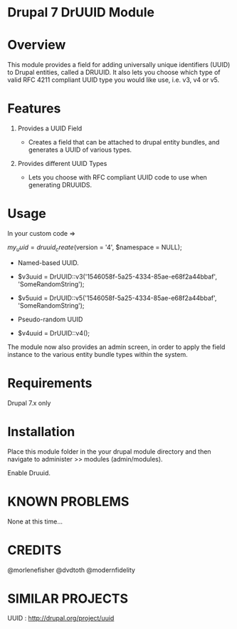 Drupal 7 DrUUID Module
=======================


Overview
========

This module provides a field for adding universally unique identifiers (UUID) to Drupal entities, called a DRUUID. It also 
lets you choose which type of valid RFC 4211 compliant UUID type you would like use, i.e. v3, v4 or v5.


Features
========

 1. Provides a UUID Field 
    - Creates a field that can be attached to drupal entity bundles, and generates a UUID of various types.
 
 2. Provides different UUID Types
    - Lets you choose with RFC compliant UUID code to use when generating DRUUIDS.


Usage
=====

In your custom code => 

$my_uuid = druuid_create($version = '4', $namespace = NULL);

* Named-based UUID.
* $v3uuid = DrUUID::v3('1546058f-5a25-4334-85ae-e68f2a44bbaf', 'SomeRandomString');
* $v5uuid = DrUUID::v5('1546058f-5a25-4334-85ae-e68f2a44bbaf', 'SomeRandomString');

* Pseudo-random UUID
* $v4uuid = DrUUID::v4();

The module now also provides an admin screen, in order to apply the field instance to the various entity 
bundle types within the system.


Requirements
============

Drupal 7.x only


Installation
============

Place this module folder in the your drupal module directory and then 
navigate to administer >> modules (admin/modules). 

Enable Druuid.


KNOWN PROBLEMS
==============

None at this time...

CREDITS
=======

@morlenefisher
@dvdtoth
@modernfidelity


SIMILAR PROJECTS
================

UUID : http://drupal.org/project/uuid

